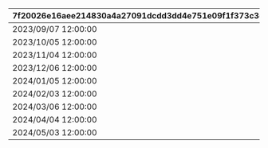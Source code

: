 |7f20026e16aee214830a4a27091dcdd3dd4e751e09f1f373c3d9847124d62630|92762c5b63e28519fa23487e3b00911a3c821d1a9909cc07cd20644ca339c2b2|cbe1ee8a82304b4b841fb7ad2778b55ecb536511d2ae66a2c1a548d8f009f30a|7962afbb217a543c4f1f23f66043c8f1a0c2696e3101f7428b48e70041ad3cc1|b2f96152f70192fc0da9d27984d40846b8a89fc24be6e6e373bf1f6f46fc5a92|6506df829dbd10539a7d4f764331c1521305bc68c46bf9a6b5fcc21d2df22b4c|63d71de30290a756e201ded3fc3057bee2eafd71548b0c9262661b5bce381a96|
| --- | --- | --- | --- | --- | --- | --- |
|2023/09/07 12:00:00|2023/09/12|2023/09/12 15:00:00|2023/09/11 23:59:59|2023/09/10 23:59:59|2023/09/15 11:59:59|1001|
|2023/10/05 12:00:00|2023/10/10|2023/10/10 15:00:00|2023/10/09 23:59:59|2023/10/08 23:59:59|2023/10/13 11:59:59|1002|
|2023/11/04 12:00:00|2023/11/09|2023/11/09 15:00:00|2023/11/08 23:59:59|2023/11/07 23:59:59|2023/11/12 11:59:59|1003|
|2023/12/06 12:00:00|2023/12/11|2023/12/11 15:00:00|2023/12/10 23:59:59|2023/12/09 23:59:59|2023/12/14 11:59:59|1004|
|2024/01/05 12:00:00|2024/01/10|2024/01/10 15:00:00|2024/01/09 23:59:59|2024/01/08 23:59:59|2024/01/13 11:59:59|1005|
|2024/02/03 12:00:00|2024/02/08|2024/02/08 15:00:00|2024/02/07 23:59:59|2024/02/06 23:59:59|2024/02/11 11:59:59|1006|
|2024/03/06 12:00:00|2024/03/11|2024/03/11 15:00:00|2024/03/10 23:59:59|2024/03/09 23:59:59|2024/03/14 11:59:59|1007|
|2024/04/04 12:00:00|2024/04/09|2024/04/09 15:00:00|2024/04/08 23:59:59|2024/04/07 23:59:59|2024/04/12 11:59:59|1008|
|2024/05/03 12:00:00|2024/05/08|2024/05/08 15:00:00|2024/05/07 23:59:59|2024/05/06 23:59:59|2024/05/11 11:59:59|1009|